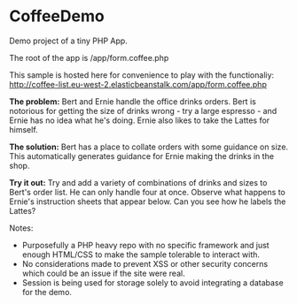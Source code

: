 # CoffeeDemo
Demo project of a tiny PHP App.

The root of the app is /app/form.coffee.php

This sample is hosted here for convenience to play with the functionaliy: http://coffee-list.eu-west-2.elasticbeanstalk.com/app/form.coffee.php

<b>The problem:</b> Bert and Ernie handle the office drinks orders. Bert is notorious for getting the size of drinks wrong - try a large espresso - and Ernie has no idea what he's doing. Ernie also likes to take the Lattes for himself.

<b>The solution:</b> Bert has a place to collate orders with some guidance on size. This automatically generates guidance for Ernie making the drinks in the shop.

<b>Try it out:</b> Try and add a variety of combinations of drinks and sizes to Bert's order list. He can only handle four at once. Observe what happens to Ernie's instruction sheets that appear below. Can you see how he labels the Lattes?

Notes:
 - Purposefully a PHP heavy repo with no specific framework and just enough HTML/CSS to make the sample tolerable to interact with.
 - No considerations made to prevent XSS or other security concerns which could be an issue if the site were real.
 - Session is being used for storage solely to avoid integrating a database for the demo.
